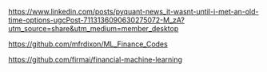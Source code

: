 https://www.linkedin.com/posts/pyquant-news_it-wasnt-until-i-met-an-old-time-options-ugcPost-7113136090630275072-M_zA?utm_source=share&utm_medium=member_desktop


https://github.com/mfrdixon/ML_Finance_Codes

https://github.com/firmai/financial-machine-learning